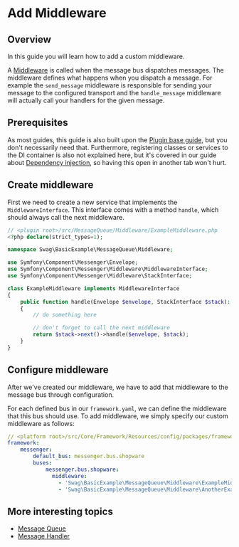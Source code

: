 # Add Middleware

## Overview

In this guide you will learn how to add a custom middleware.

A [Middleware](https://symfony.com/doc/current/messenger.html#middleware) is called when the message bus dispatches messages. The middleware defines what happens when you dispatch a message. For example the `send_message` middleware is responsible for sending your message to the configured transport and the `handle_message` middleware will actually call your handlers for the given message.

## Prerequisites

As most guides, this guide is also built upon the [Plugin base guide](../../plugin-base-guide), but you don't necessarily need that. Furthermore, registering classes or services to the DI container is also not explained here, but it's covered in our guide about [Dependency injection](../../plugin-fundamentals/dependency-injection), so having this open in another tab won't hurt.

## Create middleware

First we need to create a new service that implements the `MiddlewareInterface`. This interface comes with a method `handle`, which should always call the next middleware.

```php
// <plugin root>/src/MessageQueue/Middleware/ExampleMiddleware.php
<?php declare(strict_types=1);

namespace Swag\BasicExample\MessageQueue\Middleware;

use Symfony\Component\Messenger\Envelope;
use Symfony\Component\Messenger\Middleware\MiddlewareInterface;
use Symfony\Component\Messenger\Middleware\StackInterface;

class ExampleMiddleware implements MiddlewareInterface
{
    public function handle(Envelope $envelope, StackInterface $stack): Envelope
    {
        // do something here

        // don't forget to call the next middleware
        return $stack->next()->handle($envelope, $stack);
    }
}
```

## Configure middleware

After we've created our middleware, we have to add that middleware to the message bus through configuration.

For each defined bus in our `framework.yaml`, we can define the middleware that this bus should use. To add middleware, we simply specify our custom middleware as follows:

```yaml
// <platform root>/src/Core/Framework/Resources/config/packages/framework.yaml
framework:
    messenger:
        default_bus: messenger.bus.shopware
        buses:
            messenger.bus.shopware:
              middleware:
                - 'Swag\BasicExample\MessageQueue\Middleware\ExampleMiddleware'
                - 'Swag\BasicExample\MessageQueue\Middleware\AnotherExampleMiddleware'
```

## More interesting topics

* [Message Queue](add-message-to-queue)
* [Message Handler](add-message-handler)
